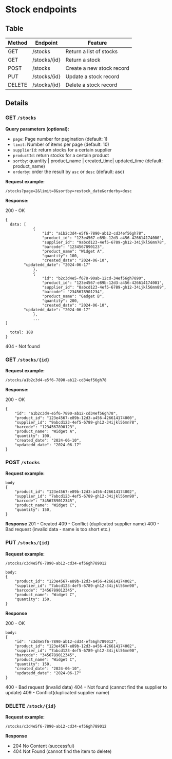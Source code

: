 # Stock endpoints

## Table

| Method | Endpoint     | Feature                   |
| ------ | ------------ | ------------------------- |
| GET    | /stocks      | Return a list of stocks   |
| GET    | /stocks/{id} | Return a stock            |
| POST   | /stocks      | Create a new stock record |
| PUT    | /stocks/{id} | Update a stock record     |
| DELETE | /stocks/{id} | Delete a stock record     |

## Details

### GET `/stocks`

**Query parameters (optional):**

- `page`: Page number for pagination (default: 1)
- `limit`: Number of items per page (default: 10)
- `supplierId`: return stocks for a certain supplier
- `productId`: return stocks for a certain product
- `sortby`: quantity | product_name | created_time| updated_time (default: product_name)
- `orderby`: order the result by `asc` or `desc` (default: asc)

**Request example:**

```
/stocks?page=2&limit=8&sortby=restock_date&orderby=desc
```

**Response:**

200 - OK

```
{
  data: [
            {
                "id": "a1b2c3d4-e5f6-7890-ab12-cd34ef56gh78",
                "product_id": "123e4567-e89b-12d3-a456-426614174000",
                "supplier_id": "9abcd123-4ef5-6789-gh12-34ijkl56mn78",
                "barcode": "1234567890123",
                "product_name": "Widget A",
                "quantity": 100,
                "created_date": "2024-06-10",
		"updatedd_date": "2024-06-17"
            },
            {
                "id": "b2c3d4e5-f678-90ab-12cd-34ef56gh7890",
                "product_id": "123e4567-e89b-12d3-a456-426614174001",
                "supplier_id": "8abcd123-4ef5-6789-gh12-34ijkl56mn89",
                "barcode": "2345678901234",
                "product_name": "Gadget B",
                "quantity": 200,
                "created_date": "2024-06-10",
		"updatedd_date": "2024-06-17"
            },
            ...
]

  total: 188
}
```

404 - Not found

### GET `/stocks/{id}`

**Request example:**

```
/stocks/a1b2c3d4-e5f6-7890-ab12-cd34ef56gh78
```

**Response:**

200 - OK

```
{
    "id": "a1b2c3d4-e5f6-7890-ab12-cd34ef56gh78",
    "product_id": "123e4567-e89b-12d3-a456-426614174000",
    "supplier_id": "9abcd123-4ef5-6789-gh12-34ijkl56mn78",
    "barcode": "1234567890123",
    "product_name": "Widget A",
    "quantity": 100,
    "created_date": "2024-06-10",
    "updatedd_date": "2024-06-17"
}

```

### POST `/stocks`

**Request example:**

```
body
{
    "product_id": "123e4567-e89b-12d3-a456-426614174002",
    "supplier_id": "7abcd123-4ef5-6789-gh12-34ijkl56mn90",
    "barcode": "3456789012345",
    "product_name": "Widget C",
    "quantity": 150,
}
```

**Response**
201 - Created
409 - Conflict (duplicated supplier name)
400 - Bad request (invalid data - name is too short etc.)

### PUT `/stocks/{id}`

**Request example:**

```
/stocks/c3d4e5f6-7890-ab12-cd34-ef56gh789012

body:
{
    "product_id": "123e4567-e89b-12d3-a456-426614174002",
    "supplier_id": "7abcd123-4ef5-6789-gh12-34ijkl56mn90",
    "barcode": "3456789012345",
    "product_name": "Widget C",
    "quantity": 150,
}
```

**Response**

200 - OK

```
body:
{
    "id": "c3d4e5f6-7890-ab12-cd34-ef56gh789012",
    "product_id": "123e4567-e89b-12d3-a456-426614174002",
    "supplier_id": "7abcd123-4ef5-6789-gh12-34ijkl56mn90",
    "barcode": "3456789012345",
    "product_name": "Widget C",
    "quantity": 150,
    "created_date": "2024-06-10",
	"updatedd_date": "2024-06-17"
}
```

400 - Bad request (invalid data)
404 - Not found (cannot find the supplier to update)
409 - Conflict(duplicated supplier name)

### DELETE `/stock/{id}`

**Request example:**

```
/stocks/c3d4e5f6-7890-ab12-cd34-ef56gh789012
```

**Response**

- 204 No Content (successful)
- 404 Not Found (cannot find the item to delete)
